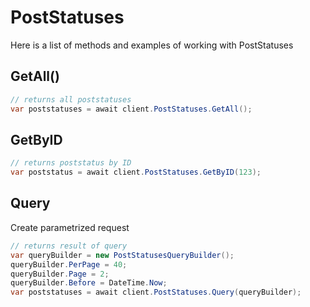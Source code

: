 # PostStatuses

Here is a list of methods and examples of working with PostStatuses

## GetAll()

```C#
// returns all poststatuses
var poststatuses = await client.PostStatuses.GetAll();
```

## GetByID

```C#
// returns poststatus by ID
var poststatus = await client.PostStatuses.GetByID(123);
```

## Query
Create parametrized request
```C#
// returns result of query
var queryBuilder = new PostStatusesQueryBuilder();
queryBuilder.PerPage = 40;
queryBuilder.Page = 2;
queryBuilder.Before = DateTime.Now;
var poststatuses = await client.PostStatuses.Query(queryBuilder);
```